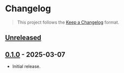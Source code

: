 # Changelog

> This project follows the [Keep a Changelog](https://keepachangelog.com) format.

## [Unreleased]

## [0.1.0] - 2025-03-07

* Initial release.

[unreleased]: https://github.com/vitalets/request-mocking-protocol/compare/0.1.0...HEAD
[0.1.0]: https://github.com/vitalets/request-mocking-protocol/releases/tag/0.1.0
